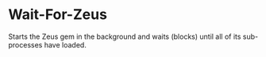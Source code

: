 Wait-For-Zeus
=============

Starts the Zeus gem in the background and waits (blocks) until all of its sub-processes have loaded.
